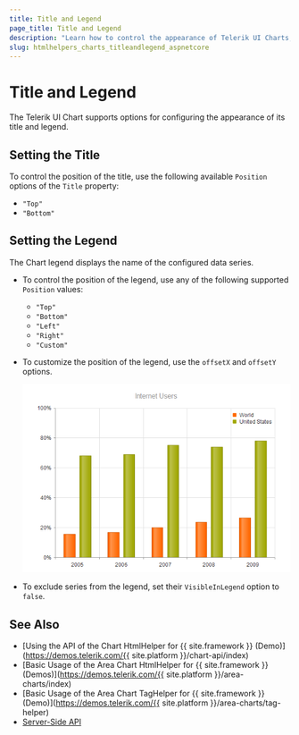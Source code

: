 ```yaml
---
title: Title and Legend
page_title: Title and Legend
description: "Learn how to control the appearance of Telerik UI Charts, change their themes and manage their animated transitions."
slug: htmlhelpers_charts_titleandlegend_aspnetcore
---
```


# Title and Legend

The Telerik UI Chart supports options for configuring the appearance of its title and legend.

## Setting the Title

To control the position of the title, use the following available `Position` options of the `Title` property:

* `"Top"`
* `"Bottom"`

## Setting the Legend

The Chart legend displays the name of the configured data series.

* To control the position of the legend, use any of the following supported `Position` values:

    * `"Top"`
    * `"Bottom"`
    * `"Left"`
    * `"Right"`
    * `"Custom"`

* To customize the position of the legend, use the `offsetX` and `offsetY` options.

    ![Custom legend position](../images/chart-legend-custom-position.png)

* To exclude series from the legend, set their `VisibleInLegend` option to `false`.

## See Also

* [Using the API of the Chart HtmlHelper for {{ site.framework }} (Demo)](https://demos.telerik.com/{{ site.platform }}/chart-api/index)
* [Basic Usage of the Area Chart HtmlHelper for {{ site.framework }} (Demos)](https://demos.telerik.com/{{ site.platform }}/area-charts/index)
* [Basic Usage of the Area Chart TagHelper for {{ site.framework }} (Demo)](https://demos.telerik.com/{{ site.platform }}/area-charts/tag-helper)
* [Server-Side API](/api/chart)
